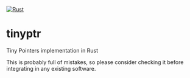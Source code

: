 [![Rust](https://github.com/alessandrostone/tinyptr/actions/workflows/rust.yml/badge.svg)](https://github.com/alessandrostone/tinyptr/actions/workflows/rust.yml)
# tinyptr
Tiny Pointers implementation in Rust

This is probably full of mistakes, so please consider checking it before integrating in any existing software.